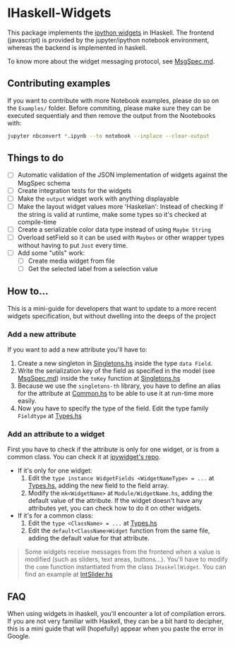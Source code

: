 # IHaskell-Widgets

This package implements the [ipython widgets](https://github.com/ipython/ipywidgets) in
IHaskell. The frontend (javascript) is provided by the jupyter/ipython notebook environment, whereas
the backend is implemented in haskell.

To know more about the widget messaging protocol, see [MsgSpec.md](MsgSpec.md).

## Contributing examples
If you want to contribute with more Notebook examples, please do so on the `Examples/`
folder. Before commiting, please make sure they can be executed sequentialy and
then remove the output from the Nootebooks with:

```bash
jupyter nbconvert *.ipynb --to notebook --inplace --clear-output
```

## Things to do
- [ ] Automatic validation of the JSON implementation of widgets against the MsgSpec schema
- [ ] Create integration tests for the widgets
- [ ] Make the `output` widget work with anything displayable
- [ ] Make the layout widget values more 'Haskelian': Instead of checking if the string is valid at runtime, make some types so it's checked at compile-time
- [ ] Create a serializable color data type instead of using `Maybe String`
- [ ] Overload setField so it can be used with `Maybes` or other wrapper types without having to put `Just` every time.
- [ ] Add some "utils" work:
    - [ ] Create media widget from file
    - [ ] Get the selected label from a selection value

## How to...
This is a mini-guide for developers that want to update to a more recent widgets specification, but without
dwelling into the deeps of the project

### Add a new attribute
If you want to add a new attribute you'll have to:
1. Create a new singleton in [Singletons.hs](./Singletons.hs) inside the type `data Field`.
2. Write the serialization key of the field as specified in the model (see [MsgSpec.md](./MsgSpec.md)) inside the `toKey` function at [Singletons.hs](./Singletons.hs)
3. Because we use the `singletons-th` library, you have to define an alias for the attribute at [Common.hs](./Common.hs) to be able to use it at run-time more easily.
4. Now you have to specify the type of the field. Edit the type family `Fieldtype` at [Types.hs](./Types.hs)

### Add an attribute to a widget
First you have to check if the attribute is only for one widget, or is from a common class. You can check it at [ipywidget's repo](https://github.com/jupyter-widgets/ipywidgets/tree/master/ipywidgets/widgets).

- If it's only for one widget:
    1. Edit the `type instance WidgetFields <WidgetNameType> = ...` at [Types.hs](./Types.hs), adding the new field to the field array.
    2. Modify the `mk<WidgetName>` at `Module/WidgetName.hs`, adding the default value of the attribute. If the widget doesn't have any attributes yet, you can check how to do it on other widgets.
- If it's for a common class:
    1. Edit the `type <ClassName> = ...` at [Types.hs](./Types.hs)
    2. Edit the `default<ClassName>Widget` function from the same file, adding the default value for that attribute.

> Some widgets receive messages from the frontend when a value is modified (such as sliders, text areas, buttons...). You'll have to modify the `comm` function instantiated from the class `IHaskellWidget`. You can find an example at [IntSlider.hs](./Int/BoundedInt/IntSlider.hs)

## FAQ
When using widgets in ihaskell, you'll encounter a lot of compilation errors. If you are not very familiar with Haskell, they can be a bit hard to decipher, this is a mini guide that will (hopefully) appear when you paste the error in Google.